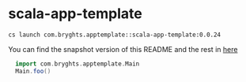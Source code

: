# scala-app-template

```
cs launch com.bryghts.apptemplate::scala-app-template:0.0.24
```

You can find the snapshot version of this README and the rest in [here](https://github.com/marcesquerra/scala-app-template/tree/snapshot-docs)

```scala
  import com.bryghts.apptemplate.Main
  Main.foo()
```
